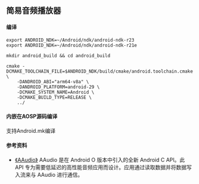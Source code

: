 ## 简易音频播放器

#### 编译
```shell
export ANDROID_NDK=~/Android/ndk/android-ndk-r23
export ANDROID_NDK=~/Android/ndk/android-ndk-r21e

mkdir android_build && cd android_build

cmake -DCMAKE_TOOLCHAIN_FILE=$ANDROID_NDK/build/cmake/android.toolchain.cmake \
	-DANDROID_ABI="arm64-v8a" \
	-DANDROID_PLATFORM=android-29 \
	-DCMAKE_SYSTEM_NAME=Android \
	-DCMAKE_BUILD_TYPE=RELEASE \
	../
```

#### 内嵌在AOSP源码编译
支持Android.mk编译



#### 参考资料
+ [《AAudio》](https://developer.android.com/ndk/guides/audio/aaudio/aaudio?hl=zh-cn) AAudio 是在 Android O 版本中引入的全新 Android C API。此 API 专为需要低延迟的高性能音频应用而设计。应用通过读取数据并将数据写入流来与 AAudio 进行通信。